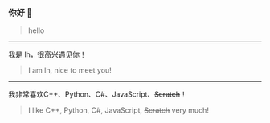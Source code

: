 ### 你好 👋
> hello

---
我是 lh，很高兴遇见你！
> I am lh, nice to meet you!
---
我非常喜欢C++、Python、C#、JavaScript、~~Scratch~~！
> I like C++, Python, C#, JavaScript, ~~Scratch~~ very much!


<!--
**lh11117/lh11117** is a ✨ _special_ ✨ repository because its `README.md` (this file) appears on your GitHub profile.

Here are some ideas to get you started:

- 🔭 I’m currently working on ...
- 🌱 I’m currently learning ...
- 👯 I’m looking to collaborate on ...
- 🤔 I’m looking for help with ...
- 💬 Ask me about ...
- 📫 How to reach me: ...
- 😄 Pronouns: ...
- ⚡ Fun fact: ...
-->



